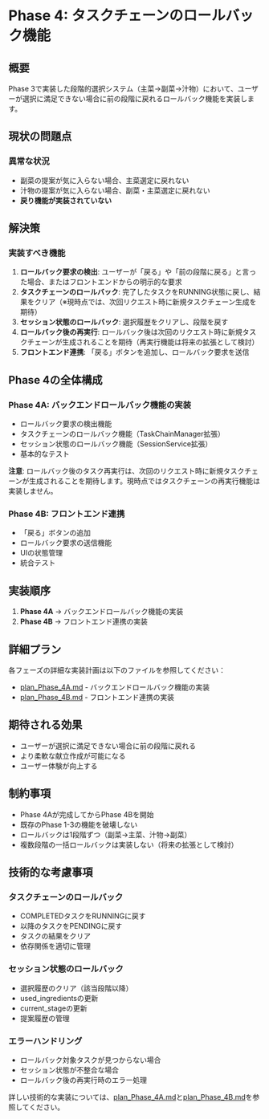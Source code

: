 # Phase 4: タスクチェーンのロールバック機能

## 概要

Phase 3で実装した段階的選択システム（主菜→副菜→汁物）において、ユーザーが選択に満足できない場合に前の段階に戻れるロールバック機能を実装します。

## 現状の問題点

### 異常な状況

- 副菜の提案が気に入らない場合、主菜選定に戻れない
- 汁物の提案が気に入らない場合、副菜・主菜選定に戻れない
- **戻り機能が実装されていない**

## 解決策

### 実装すべき機能

1. **ロールバック要求の検出**: ユーザーが「戻る」や「前の段階に戻る」と言った場合、またはフロントエンドからの明示的な要求
2. **タスクチェーンのロールバック**: 完了したタスクをRUNNING状態に戻し、結果をクリア（※現時点では、次回リクエスト時に新規タスクチェーン生成を期待）
3. **セッション状態のロールバック**: 選択履歴をクリアし、段階を戻す
4. **ロールバック後の再実行**: ロールバック後は次回のリクエスト時に新規タスクチェーンが生成されることを期待（再実行機能は将来の拡張として検討）
5. **フロントエンド連携**: 「戻る」ボタンを追加し、ロールバック要求を送信

## Phase 4の全体構成

### **Phase 4A: バックエンドロールバック機能の実装**

- ロールバック要求の検出機能
- タスクチェーンのロールバック機能（TaskChainManager拡張）
- セッション状態のロールバック機能（SessionService拡張）
- 基本的なテスト

**注意**: ロールバック後のタスク再実行は、次回のリクエスト時に新規タスクチェーンが生成されることを期待します。現時点ではタスクチェーンの再実行機能は実装しません。

### **Phase 4B: フロントエンド連携**

- 「戻る」ボタンの追加
- ロールバック要求の送信機能
- UIの状態管理
- 統合テスト

## 実装順序

1. **Phase 4A** → バックエンドロールバック機能の実装
2. **Phase 4B** → フロントエンド連携の実装

## 詳細プラン

各フェーズの詳細な実装計画は以下のファイルを参照してください：

- [plan_Phase_4A.md](./plan_Phase_4A.md) - バックエンドロールバック機能の実装
- [plan_Phase_4B.md](./plan_Phase_4B.md) - フロントエンド連携の実装

## 期待される効果

- ユーザーが選択に満足できない場合に前の段階に戻れる
- より柔軟な献立作成が可能になる
- ユーザー体験が向上する

## 制約事項

- Phase 4Aが完成してからPhase 4Bを開始
- 既存のPhase 1-3の機能を破壊しない
- ロールバックは1段階ずつ（副菜→主菜、汁物→副菜）
- 複数段階の一括ロールバックは実装しない（将来の拡張として検討）

## 技術的な考慮事項

### タスクチェーンのロールバック

- COMPLETEDタスクをRUNNINGに戻す
- 以降のタスクをPENDINGに戻す
- タスクの結果をクリア
- 依存関係を適切に管理

### セッション状態のロールバック

- 選択履歴のクリア（該当段階以降）
- used_ingredientsの更新
- current_stageの更新
- 提案履歴の管理

### エラーハンドリング

- ロールバック対象タスクが見つからない場合
- セッション状態が不整合な場合
- ロールバック後の再実行時のエラー処理

詳しい技術的な実装については、[plan_Phase_4A.md](./plan_Phase_4A.md)と[plan_Phase_4B.md](./plan_Phase_4B.md)を参照してください。

